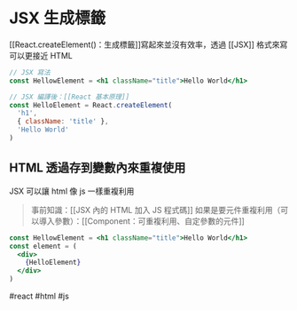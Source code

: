 # JSX 生成標籤

[[React.createElement()：生成標籤]]寫起來並沒有效率，透過 [[JSX]] 格式來寫可以更接近 HTML 

```jsx
// JSX 寫法
const HellowElement = <h1 className="title">Hello World</h1>
```
```jsx
// JSX 編譯後：[[React 基本原理]]
const HelloElement = React.createElement(
  'h1',
  { className: 'title' },
  'Hello World'
)
```

## HTML 透過存到變數內來重複使用
JSX 可以讓 html 像 js 一樣重複利用

>事前知識：[[JSX 內的 HTML 加入 JS 程式碼]]
>如果是要元件重複利用（可以導入參數）：[[Component：可重複利用、自定參數的元件]]

```jsx
const HellowElement = <h1 className="title">Hello World</h1>
const element = (
  <div>
    {HelloElement}
  </div>
)
```
#react #html #js